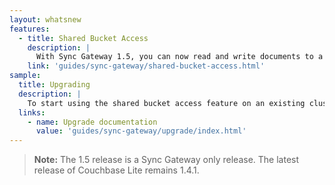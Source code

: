 ```yaml
---
layout: whatsnew
features:
  - title: Shared Bucket Access
    description: |
      With Sync Gateway 1.5, you can now read and write documents to a single bucket that is also being used with Couchbase Server client SDKs. This enables existing Couchbase Server deployments to connect with remote edge devices that are occasionally disconnected or connected.
    link: 'guides/sync-gateway/shared-bucket-access.html'
sample:
  title: Upgrading
  description: |
    To start using the shared bucket access feature on an existing cluster it should first be upgraded to use Sync Gateway 1.5 and Couchbase 5.0. Follow the upgrade documentation to learn about the different upgrade paths; including a step by step guide to perform a rolling upgrade.
  links:
    - name: Upgrade documentation
      value: 'guides/sync-gateway/upgrade/index.html'
---
```


> **Note:** The 1.5 release is a Sync Gateway only release. The latest release of Couchbase Lite remains 1.4.1.